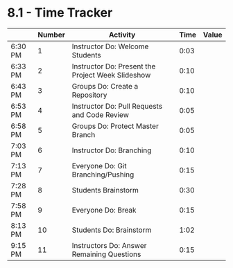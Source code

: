 # 8.1 - Time Tracker

|         | Number | Activity                                          | Time | Value |
| ------- | ------ | ------------------------------------------------- | ---- | ----- |
| 6:30 PM | 1      | Instructor Do: Welcome Students                   | 0:03 |       |
| 6:33 PM | 2      | Instructor Do: Present the Project Week Slideshow | 0:10 |       |
| 6:43 PM | 3      | Groups Do: Create a Repository                    | 0:10 |       |
| 6:53 PM | 4      | Instructor Do: Pull Requests and Code Review      | 0:05 |       |
| 6:58 PM | 5      | Groups Do: Protect Master Branch                  | 0:05 |       |
| 7:03 PM | 6      | Instructor Do: Branching                          | 0:10 |       |
| 7:13 PM | 7      | Everyone Do: Git Branching/Pushing                | 0:15 |       |
| 7:28 PM | 8      | Students Brainstorm                               | 0:30 |       |
| 7:58 PM | 9      | Everyone Do: Break                                | 0:15 |       |
| 8:13 PM | 10     | Students Do: Brainstorm                           | 1:02 |       |
| 9:15 PM | 11     | Instructors Do: Answer Remaining Questions        | 0:15 |       |
